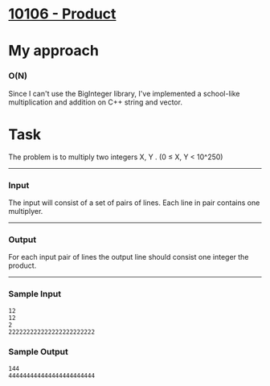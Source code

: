 # [10106 - Product](https://onlinejudge.org/index.php?option=com_onlinejudge&Itemid=8&page=show_problem&problem=1047)

# My approach

### O(N)

Since I can't use the BigInteger library, I've implemented a school-like multiplication and addition on C++ string and vector.

# Task

The problem is to multiply two integers X, Y . (0 ≤ X, Y < 10^250)

---

### Input

The input will consist of a set of pairs of lines. Each line in pair contains one multiplyer.

---

### Output

For each input pair of lines the output line should consist one integer the product.

---

### Sample Input

```
12
12
2
222222222222222222222222
```

### Sample Output

```
144
444444444444444444444444
```
